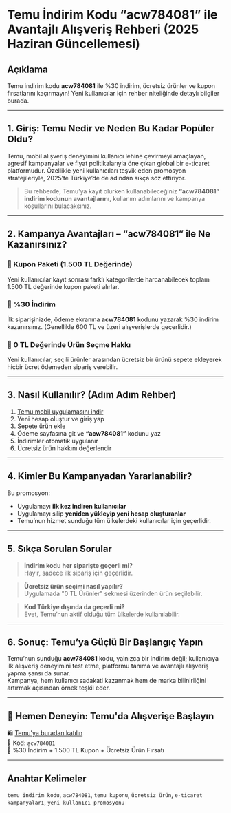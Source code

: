 # Temu İndirim Kodu “acw784081” ile Avantajlı Alışveriş Rehberi (2025 Haziran Güncellemesi)


## Açıklama  
Temu indirim kodu **acw784081** ile %30 indirim, ücretsiz ürünler ve kupon fırsatlarını kaçırmayın! Yeni kullanıcılar için rehber niteliğinde detaylı bilgiler burada.

---

## 1. Giriş: Temu Nedir ve Neden Bu Kadar Popüler Oldu?

Temu, mobil alışveriş deneyimini kullanıcı lehine çevirmeyi amaçlayan, agresif kampanyalar ve fiyat politikalarıyla öne çıkan global bir e-ticaret platformudur. Özellikle yeni kullanıcıları teşvik eden promosyon stratejileriyle, 2025’te Türkiye’de de adından sıkça söz ettiriyor.

> Bu rehberde, Temu’ya kayıt olurken kullanabileceğiniz **“acw784081” indirim kodunun avantajlarını**, kullanım adımlarını ve kampanya koşullarını bulacaksınız.

---

## 2. Kampanya Avantajları – “acw784081” ile Ne Kazanırsınız?

### 🎁 Kupon Paketi (1.500 TL Değerinde)  
Yeni kullanıcılar kayıt sonrası farklı kategorilerde harcanabilecek toplam 1.500 TL değerinde kupon paketi alırlar.

### 💸 %30 İndirim  
İlk siparişinizde, ödeme ekranına **acw784081** kodunu yazarak %30 indirim kazanırsınız. (Genellikle 600 TL ve üzeri alışverişlerde geçerlidir.)

### 🎉 0 TL Değerinde Ürün Seçme Hakkı  
Yeni kullanıcılar, seçili ürünler arasından ücretsiz bir ürünü sepete ekleyerek hiçbir ücret ödemeden sipariş verebilir.

---

## 3. Nasıl Kullanılır? (Adım Adım Rehber)

1. [Temu mobil uygulamasını indir](https://temu.to/k/eg5fn96vwh1)  
2. Yeni hesap oluştur ve giriş yap  
3. Sepete ürün ekle  
4. Ödeme sayfasına git ve **“acw784081”** kodunu yaz  
5. İndirimler otomatik uygulanır  
6. Ücretsiz ürün hakkını değerlendir

---

## 4. Kimler Bu Kampanyadan Yararlanabilir?

Bu promosyon:
- Uygulamayı **ilk kez indiren kullanıcılar**
- Uygulamayı silip **yeniden yükleyip yeni hesap oluşturanlar**
- Temu’nun hizmet sunduğu tüm ülkelerdeki kullanıcılar için geçerlidir.

---

## 5. Sıkça Sorulan Sorular

> **İndirim kodu her siparişte geçerli mi?**  
Hayır, sadece ilk sipariş için geçerlidir.

> **Ücretsiz ürün seçimi nasıl yapılır?**  
Uygulamada "0 TL Ürünler" sekmesi üzerinden ürün seçilebilir.

> **Kod Türkiye dışında da geçerli mi?**  
Evet, Temu’nun aktif olduğu tüm ülkelerde kullanılabilir.

---

## 6. Sonuç: Temu’ya Güçlü Bir Başlangıç Yapın

Temu’nun sunduğu **acw784081** kodu, yalnızca bir indirim değil; kullanıcıya ilk alışveriş deneyimini test etme, platformu tanıma ve avantajlı alışveriş yapma şansı da sunar.  
Kampanya, hem kullanıcı sadakati kazanmak hem de marka bilinirliğini artırmak açısından örnek teşkil eder.

---

## 🎯 Hemen Deneyin: Temu'da Alışverişe Başlayın

🛍️ [Temu'ya buradan katılın](https://temu.to/k/eg5fn96vwh1)  
💬 Kod: `acw784081`  
🎁 %30 İndirim + 1.500 TL Kupon + Ücretsiz Ürün Fırsatı

---

## Anahtar Kelimeler  
`temu indirim kodu`, `acw784081`, `temu kuponu`, `ücretsiz ürün`, `e-ticaret kampanyaları`, `yeni kullanıcı promosyonu`
